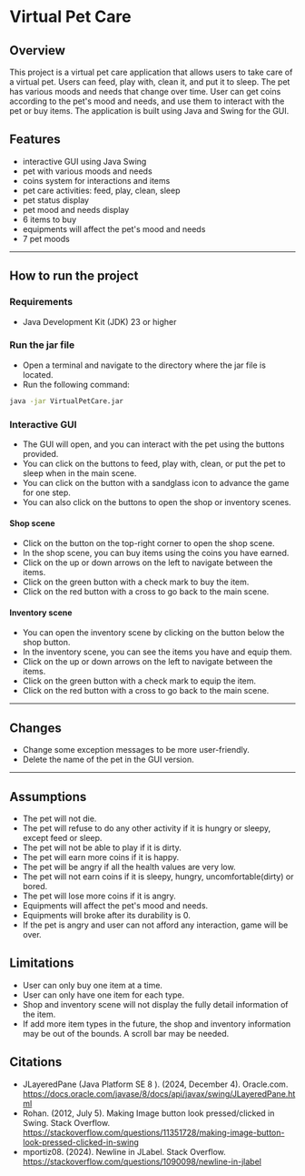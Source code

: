 # Virtual Pet Care

## Overview
This project is a virtual pet care application that allows users to take care of a virtual pet. Users can feed, play with, clean it, and put it to sleep. The pet has various moods and needs that change over time. User can get coins according to the pet's mood and needs, and use them to interact with the pet or buy items. The application is built using Java and Swing for the GUI.

## Features
- interactive GUI using Java Swing
- pet with various moods and needs
- coins system for interactions and items
- pet care activities: feed, play, clean, sleep
- pet status display
- pet mood and needs display
- 6 items to buy
- equipments will affect the pet's mood and needs
- 7 pet moods

---

## How to run the project
### Requirements
- Java Development Kit (JDK) 23 or higher
### Run the jar file
- Open a terminal and navigate to the directory where the jar file is located.
- Run the following command:
```bash
java -jar VirtualPetCare.jar
```
### Interactive GUI
- The GUI will open, and you can interact with the pet using the buttons provided.
- You can click on the buttons to feed, play with, clean, or put the pet to sleep when in the main scene.
- You can click on the button with a sandglass icon to advance the game for one step.
- You can also click on the buttons to open the shop or inventory scenes.
#### Shop scene
- Click on the button on the top-right corner to open the shop scene.
- In the shop scene, you can buy items using the coins you have earned.
- Click on the up or down arrows on the left to navigate between the items.
- Click on the green button with a check mark to buy the item.
- Click on the red button with a cross to go back to the main scene.
#### Inventory scene
- You can open the inventory scene by clicking on the button below the shop button.
- In the inventory scene, you can see the items you have and equip them.
- Click on the up or down arrows on the left to navigate between the items.
- Click on the green button with a check mark to equip the item.
- Click on the red button with a cross to go back to the main scene.

---

## Changes
- Change some exception messages to be more user-friendly.
- Delete the name of the pet in the GUI version.

---

## Assumptions
- The pet will not die.
- The pet will refuse to do any other activity if it is hungry or sleepy, except feed or sleep.
- The pet will not be able to play if it is dirty.
- The pet will earn more coins if it is happy.
- The pet will be angry if all the health values are very low.
- The pet will not earn coins if it is sleepy, hungry, uncomfortable(dirty) or bored.
- The pet will lose more coins if it is angry.
- Equipments will affect the pet's mood and needs.
- Equipments will broke after its durability is 0.
- If the pet is angry and user can not afford any interaction, game will be over.

## Limitations
- User can only buy one item at a time.
- User can only have one item for each type.
- Shop and inventory scene will not display the fully detail information of the item.
- If add more item types in the future, the shop and inventory information may be out of the bounds. A scroll bar may be needed.

## Citations
- JLayeredPane (Java Platform SE 8 ). (2024, December 4). Oracle.com. https://docs.oracle.com/javase/8/docs/api/javax/swing/JLayeredPane.html
- Rohan. (2012, July 5). Making Image button look pressed/clicked in Swing. Stack Overflow. https://stackoverflow.com/questions/11351728/making-image-button-look-pressed-clicked-in-swing
- mportiz08. (2024). Newline in JLabel. Stack Overflow. https://stackoverflow.com/questions/1090098/newline-in-jlabel
‌
